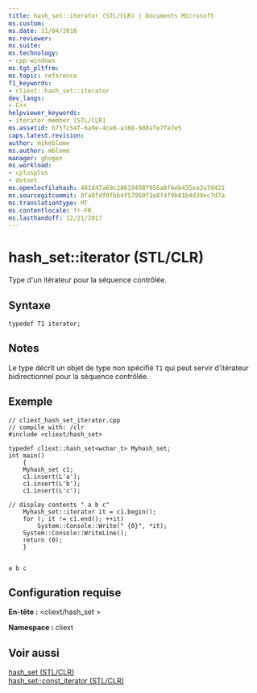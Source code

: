 ```yaml
---
title: hash_set::iterator (STL/CLR) | Documents Microsoft
ms.custom: 
ms.date: 11/04/2016
ms.reviewer: 
ms.suite: 
ms.technology:
- cpp-windows
ms.tgt_pltfrm: 
ms.topic: reference
f1_keywords:
- cliext::hash_set::iterator
dev_langs:
- C++
helpviewer_keywords:
- iterator member [STL/CLR]
ms.assetid: b75fc54f-6a9e-4ce8-a168-988afe7fe7e5
caps.latest.revision: 
author: mikeblome
ms.author: mblome
manager: ghogen
ms.workload:
- cplusplus
- dotnet
ms.openlocfilehash: 481d47a69c28619498f956a8f6eb435ea3a7d421
ms.sourcegitcommit: 8fa8fdf0fbb4f57950f1e8f4f9b81b4d39ec7d7a
ms.translationtype: MT
ms.contentlocale: fr-FR
ms.lasthandoff: 12/21/2017
---
```

# <a name="hashsetiterator-stlclr"></a>hash_set::iterator (STL/CLR)
Type d'un itérateur pour la séquence contrôlée.  
  
## <a name="syntax"></a>Syntaxe  
  
```  
typedef T1 iterator;  
```  
  
## <a name="remarks"></a>Notes  
 Le type décrit un objet de type non spécifié `T1` qui peut servir d’itérateur bidirectionnel pour la séquence contrôlée.  
  
## <a name="example"></a>Exemple  
  
```  
// cliext_hash_set_iterator.cpp   
// compile with: /clr   
#include <cliext/hash_set>   
  
typedef cliext::hash_set<wchar_t> Myhash_set;   
int main()   
    {   
    Myhash_set c1;   
    c1.insert(L'a');   
    c1.insert(L'b');   
    c1.insert(L'c');   
  
// display contents " a b c"   
    Myhash_set::iterator it = c1.begin();   
    for (; it != c1.end(); ++it)   
        System::Console::Write(" {0}", *it);   
    System::Console::WriteLine();   
    return (0);   
    }  
  
```  
  
```Output  
a b c  
```  
  
## <a name="requirements"></a>Configuration requise  
 **En-tête :** \<cliext/hash_set >  
  
 **Namespace :** cliext  
  
## <a name="see-also"></a>Voir aussi  
 [hash_set (STL/CLR)](../dotnet/hash-set-stl-clr.md)   
 [hash_set::const_iterator (STL/CLR)](../dotnet/hash-set-const-iterator-stl-clr.md)